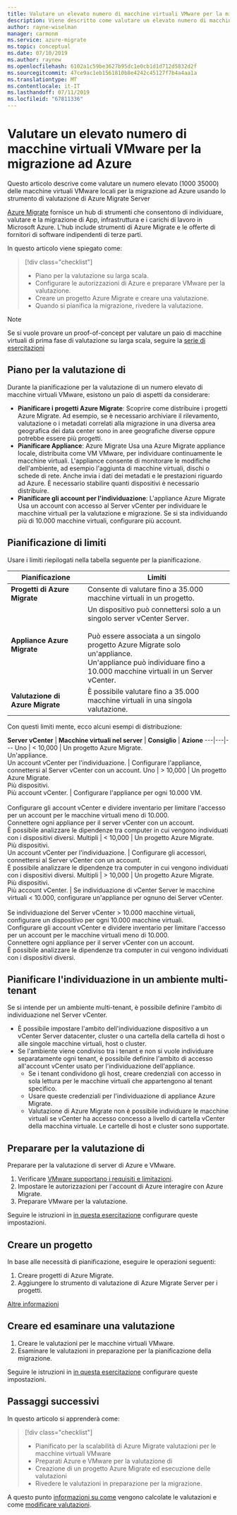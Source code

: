 ```yaml
---
title: Valutare un elevato numero di macchine virtuali VMware per la migrazione ad Azure con Azure Migrate | Microsoft Docs
description: Viene descritto come valutare un elevato numero di macchine virtuali VMware per la migrazione ad Azure tramite il servizio Azure Migrate.
author: rayne-wiselman
manager: carmonm
ms.service: azure-migrate
ms.topic: conceptual
ms.date: 07/10/2019
ms.author: raynew
ms.openlocfilehash: 6102a1c59be3627b95dc1e0cb1d1d712d5832d2f
ms.sourcegitcommit: 47ce9ac1eb1561810b8e4242c45127f7b4a4aa1a
ms.translationtype: MT
ms.contentlocale: it-IT
ms.lasthandoff: 07/11/2019
ms.locfileid: "67811336"
---
```

# <a name="assess-large-numbers-of-vmware-vms-for-migration-to-azure"></a>Valutare un elevato numero di macchine virtuali VMware per la migrazione ad Azure


Questo articolo descrive come valutare un numero elevato (1000 35000) delle macchine virtuali VMware locali per la migrazione ad Azure usando lo strumento di valutazione di Azure Migrate Server

[Azure Migrate](migrate-services-overview.md) fornisce un hub di strumenti che consentono di individuare, valutare e la migrazione di App, infrastruttura e i carichi di lavoro in Microsoft Azure. L'hub include strumenti di Azure Migrate e le offerte di fornitori di software indipendenti di terze parti. 

In questo articolo viene spiegato come:
> [!div class="checklist"]
> * Piano per la valutazione su larga scala.
> * Configurare le autorizzazioni di Azure e preparare VMware per la valutazione.
> * Creare un progetto Azure Migrate e creare una valutazione.
> * Quando si pianifica la migrazione, rivedere la valutazione.


> [!NOTE]
> Se si vuole provare un proof-of-concept per valutare un paio di macchine virtuali di prima fase di valutazione su larga scala, seguire la [serie di esercitazioni](tutorial-prepare-vmware.md)

## <a name="plan-for-assessment"></a>Piano per la valutazione di

Durante la pianificazione per la valutazione di un numero elevato di macchine virtuali VMware, esistono un paio di aspetti da considerare:

- **Pianificare i progetti Azure Migrate**: Scoprire come distribuire i progetti Azure Migrate. Ad esempio, se è necessario archiviare il rilevamento, valutazione o i metadati correlati alla migrazione in una diversa area geografica dei data center sono in aree geografiche diverse oppure potrebbe essere più progetti. 
- **Pianificare Appliance**: Azure Migrate Usa una Azure Migrate appliance locale, distribuita come VM VMware, per individuare continuamente le macchine virtuali. L'appliance consente di monitorare le modifiche dell'ambiente, ad esempio l'aggiunta di macchine virtuali, dischi o schede di rete. Anche invia i dati dei metadati e le prestazioni riguardo ad Azure. È necessario stabilire quanti dispositivi è necessario distribuire.
- **Pianificare gli account per l'individuazione**: L'appliance Azure Migrate Usa un account con accesso al Server vCenter per individuare le macchine virtuali per la valutazione e migrazione. Se si sta individuando più di 10.000 macchine virtuali, configurare più account.


## <a name="planning-limits"></a>Pianificazione di limiti
 
Usare i limiti riepilogati nella tabella seguente per la pianificazione.

**Pianificazione** | **Limiti**
--- | --- 
**Progetti di Azure Migrate** | Consente di valutare fino a 35.000 macchine virtuali in un progetto.
**Appliance Azure Migrate** | Un dispositivo può connettersi solo a un singolo server vCenter Server.<br/><br/> Può essere associata a un singolo progetto Azure Migrate solo un'appliance.<br/> Un'appliance può individuare fino a 10.000 macchine virtuali in un Server vCenter.
**Valutazione di Azure Migrate** | È possibile valutare fino a 35.000 macchine virtuali in una singola valutazione.

Con questi limiti mente, ecco alcuni esempi di distribuzione:


**Server vCenter** | **Macchine virtuali nel server** | **Consiglio** | **Azione**
---|---|---
Uno | < 10,000 | Un progetto Azure Migrate.<br/> Un'appliance.<br/> Un account vCenter per l'individuazione. | Configurare l'appliance, connettersi al Server vCenter con un account.
Uno | > 10,000 | Un progetto Azure Migrate.<br/> Più dispositivi.<br/> Più account vCenter. | Configurare l'appliance per ogni 10.000 VM.<br/><br/> Configurare gli account vCenter e dividere inventario per limitare l'accesso per un account per le macchine virtuali meno di 10.000.<br/> Connettere ogni appliance per il server vCenter con un account.<br/> È possibile analizzare le dipendenze tra computer in cui vengono individuati con i dispositivi diversi.
Multipli | < 10,000 |  Un progetto Azure Migrate.<br/> Più dispositivi.<br/> Un account vCenter per l'individuazione. | Configurare gli accessori, connettersi al Server vCenter con un account.<br/> È possibile analizzare le dipendenze tra computer in cui vengono individuati con i dispositivi diversi.
Multipli | > 10,000 | Un progetto Azure Migrate.<br/> Più dispositivi.<br/> Più account vCenter. | Se individuazione di vCenter Server le macchine virtuali < 10.000, configurare un'appliance per ognuno dei Server vCenter.<br/><br/> Se individuazione del Server vCenter > 10.000 macchine virtuali, configurare un dispositivo per ogni 10.000 macchine virtuali.<br/> Configurare gli account vCenter e dividere inventario per limitare l'accesso per un account per le macchine virtuali meno di 10.000.<br/> Connettere ogni appliance per il server vCenter con un account.<br/> È possibile analizzare le dipendenze tra computer in cui vengono individuati con i dispositivi diversi.


## <a name="plan-discovery-in-a-multi-tenant-environment"></a>Pianificare l'individuazione in un ambiente multi-tenant

Se si intende per un ambiente multi-tenant, è possibile definire l'ambito di individuazione nel Server vCenter.

- È possibile impostare l'ambito dell'individuazione dispositivo a un vCenter Server datacenter, cluster o una cartella della cartella di host o alle singole macchine virtuali, host o cluster.
- Se l'ambiente viene condiviso tra i tenant e non si vuole individuare separatamente ogni tenant, è possibile definire l'ambito di accesso all'account vCenter usato per l'individuazione dell'appliance. 
    - Se i tenant condividono gli host, creare credenziali con accesso in sola lettura per le macchine virtuali che appartengono al tenant specifico. 
    - Usare queste credenziali per l'individuazione di appliance Azure Migrate.
    - Valutazione di Azure Migrate non è possibile individuare le macchine virtuali se vCenter ha accesso concesso a livello di cartella vCenter della macchina virtuale. Le cartelle di host e cluster sono supportate. 

## <a name="prepare-for-assessment"></a>Preparare per la valutazione di

Preparare per la valutazione di server di Azure e VMware. 

1. Verificare [VMware supportano i requisiti e limitazioni](migrate-support-matrix-vmware.md).
2. Impostare le autorizzazioni per l'account di Azure interagire con Azure Migrate.
3. Preparare VMware per la valutazione.


Seguire le istruzioni in [in questa esercitazione](tutorial-prepare-vmware.md) configurare queste impostazioni.


## <a name="create-a-project"></a>Creare un progetto

In base alle necessità di pianificazione, eseguire le operazioni seguenti:

1. Creare progetti di Azure Migrate.
2. Aggiungere lo strumento di valutazione di Azure Migrate Server per i progetti.

[Altre informazioni](how-to-add-tool-first-time.md)

## <a name="create-and-review-an-assessment"></a>Creare ed esaminare una valutazione

1. Creare le valutazioni per le macchine virtuali VMware.
1. Esaminare le valutazioni in preparazione per la pianificazione della migrazione.


Seguire le istruzioni in [in questa esercitazione](tutorial-assess-vmware.md) configurare queste impostazioni.
    

## <a name="next-steps"></a>Passaggi successivi

In questo articolo si apprenderà come:
 
> [!div class="checklist"] 
> * Pianificato per la scalabilità di Azure Migrate valutazioni per le macchine virtuali VMware
> * Preparati Azure e VMware per la valutazione di
> * Creazione di un progetto Azure Migrate ed esecuzione delle valutazioni
> * Rivedere le valutazioni in preparazione per la migrazione.

A questo punto [informazioni su come](concepts-assessment-calculation.md) vengono calcolate le valutazioni e come [modificare valutazioni](how-to-modify-assessment.md).
